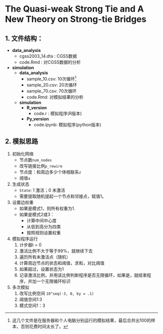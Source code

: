 # The Quasi-weak Strong Tie and A New Theory on Strong-tie Bridges

## 1. 文件结构：

- **data_analysis**
    - cgss2003_14.dta : CGSS数据
    - code.Rmd : 对CGSS数据的分析
- **simulation**
    - **data_analysis**
        - sample_10.csv: 10次循环[^1]
        - sample_20.csv: 20次循环
        - sample_70.csv: 70次循环
        - code.Rmd: 对模拟结果的分析
    - **simulation**
        - **R_version**
          - code.r : 模拟程序(R版本)
        - **Py_version**
          - code.ipynb: 模拟程序(python版本)


[^1]:这几个文件是在服务器和个人电脑分别运行的模拟结果，最后合并出100的样本，否则花费时间太长了。

## 2. 模拟思路

1. 初始化网络
   - 节点数`num_nodes`
   - 改写链接比例`p_rewire`
   - 节点度：和周边多少个体相联系`z`
   - 阈值`a`
2. 生成状态
   - `State`: 1 激活；0 未激活
   - 需要提取随机提起一个节点和邻接点，赋值1。
3. 设置边权重
   - 如果是模式1，则所有权重为1.
   - 如果是模式2或3：
     - 计算中间中心度
     - 从低到高分为四类
     - 按照规则设置权重
4. 模拟程序运行
   1. 计步器t = 0
   2. 激活比例不大于等于99%，就继续下去
   3. 遍历所有未激活点（随机）
   4. 计算周边节点的状态和阈值，求和，对比阈值
   5. 如果超过，设置状态为1
   6. 记录激活比例，并用该比例判断程序是否无限循环，如果是，就结束程序，并加一个无限循环标识
5. 多次模拟
   1. 改写比例空间 `10^seq(-3, 0, by = .1)`
   2. 阈值空间1:3
   3. 模式空间1：3